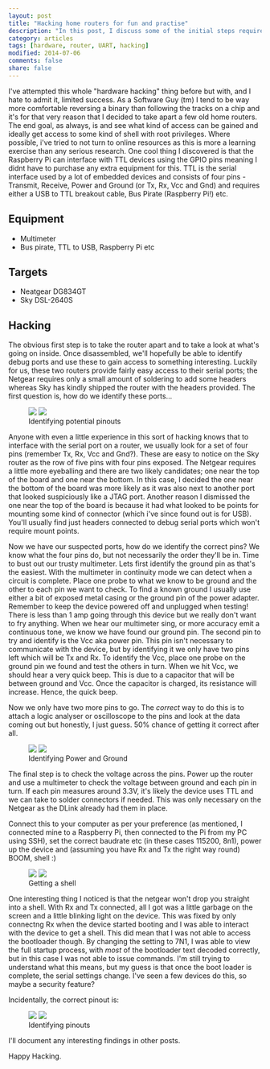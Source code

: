```yaml
---
layout: post
title: "Hacking home routers for fun and practise"
description: "In this post, I discuss some of the initial steps required when hardware hacking."
category: articles
tags: [hardware, router, UART, hacking]
modified: 2014-07-06
comments: false
share: false
---
```


I've attempted this whole "hardware hacking" thing before but with, and I hate to admit it, limited success. As a Software Guy (tm) I tend to be way more comfortable reversing a binary than following the tracks on a chip and it's for that very reason that I decided to take apart a few old home routers. The end goal, as always, is and see what kind of access can be gained and ideally get access to some kind of shell with root privileges. Where possible, i've tried to not turn to online resources as this is more a learning exercise than any serious research. One cool thing I discovered is that the Raspberry Pi can interface with TTL devices using the GPIO pins meaning I didnt have to purchase any extra equipment for this. TTL is the serial interface used by a lot of embedded devices and consists of four pins - Transmit, Receive, Power and Ground (or Tx, Rx, Vcc and Gnd) and requires either a USB to TTL breakout cable, Bus Pirate (Raspberry Pi!) etc.

## Equipment
* Multimeter
* Bus pirate, TTL to USB, Raspberry Pi etc

## Targets

* Neatgear DG834GT
* Sky DSL-2640S

## Hacking
The obvious first step is to take the router apart and to take a look at what's going on inside. Once disassembled, we'll hopefully be able to identify debug ports and use these to gain access to something interesting. Luckily for us, these two routers provide fairly easy access to their serial ports; the Netgear requires only a small amount of soldering to add some headers whereas Sky has kindly shipped the router with the headers provided. The first question is, how do we identify these ports...

<figure>
	<a href="/blog/images/posts/2014-07-06-hacking-home-routers-for-fun-and-practise/IMG-20140208-00117.jpg"><img src="/blog/images/posts/2014-07-06-hacking-home-routers-for-fun-and-practise/IMG-20140208-00117Thumbnail.jpg"></a>
	<a href="/blog/images/posts/2014-07-06-hacking-home-routers-for-fun-and-practise/IMG-20140208-00114.jpg"><img src="/blog/images/posts/2014-07-06-hacking-home-routers-for-fun-and-practise/IMG-20140208-00114Thumbnail.jpg"></a>
	<figcaption>Identifying potential pinouts</figcaption>
</figure>





Anyone with even a little experience in this sort of hacking knows that to interface with the serial port on a router, we usually look for a set of four pins (remember Tx, Rx, Vcc and Gnd?). These are easy to notice on the Sky router as the row of five pins with four pins exposed. The Netgear requires a little more eyeballing and there are two likely candidates; one near the top of the board and one near the bottom. In this case, I decided the one near the bottom of the board was more likely as it was also next to another port that looked suspiciously like a JTAG port. Another reason I dismissed the one near the top of the board is because it had what looked to be points for mounting some kind of connector (which i've since found out is for USB). You'll usually find just headers connected to debug serial ports which won't require mount points.

Now we have our suspected ports, how do we identify the correct pins? We know what the four pins do, but not necessarily the order they'll be in. Time to bust out our trusty multimeter. Lets first identify the ground pin as that's the easiest. With the multimeter in continuity mode we can detect when a circuit is complete. Place one probe to what we know to be ground and the other to each pin we want to check. To find a known ground I usually use either a bit of exposed metal casing or the ground pin of the power adapter. Remember to keep the device powered off and unplugged when testing! There is less than 1 amp going through this device but we really don't want to fry anything. When we hear our multimeter sing, or more accuracy emit a continuous tone, we know we have found our ground pin. The second pin to try and identify is the Vcc aka power pin. This pin isn't necessary to communicate with the device, but by identifying it we only have two pins left which will be Tx and Rx. To identify the Vcc, place one probe on the ground pin we found and test the others in turn. When we hit Vcc, we should hear a very quick beep. This is due to a capacitor that will be between ground and Vcc. Once the capacitor is charged, its resistance will increase. Hence, the quick beep. 

Now we only have two more pins to go. The *correct* way to do this is to attach a logic analyser or oscilloscope to the pins and look at the data coming out but honestly, I just guess. 50% chance of getting it correct after all.

<figure>
	<a href="/blog/images/posts/2014-07-06-hacking-home-routers-for-fun-and-practise/IMG-20140208-00120.jpg"><img src="/blog/images/posts/2014-07-06-hacking-home-routers-for-fun-and-practise/IMG-20140208-00120Thumbnail.jpg"></a>
	<a href="/blog/images/posts/2014-07-06-hacking-home-routers-for-fun-and-practise/IMG-20140208-00122.jpg"><img src="/blog/images/posts/2014-07-06-hacking-home-routers-for-fun-and-practise/IMG-20140208-00122Thumbnail.jpg"></a>
	<figcaption>Identifying Power and Ground</figcaption>
</figure>


The final step is to check the voltage across the pins. Power up the router and use a multimeter to check the voltage between ground and each pin in turn. If each pin measures around 3.3V, it's likely the device uses TTL and we can take to solder connectors if needed. This was only necessary on the Netgear as the DLink already had them in place. 

Connect this to your computer as per your preference (as mentioned, I connected mine to a Raspberry Pi, then connected to the Pi from my PC using SSH), set the correct baudrate etc (in these cases 115200, 8n1), power up the device and (assuming you have Rx and Tx the right way round) BOOM, shell :)

<figure>
	<a href="/blog/images/posts/2014-07-06-hacking-home-routers-for-fun-and-practise/IMG-20140218-00131.jpg"><img src="/blog/images/posts/2014-07-06-hacking-home-routers-for-fun-and-practise/IMG-20140218-00131Thumbnail.jpg"></a>
	<a href="/blog/images/posts/2014-07-06-hacking-home-routers-for-fun-and-practise/skyRouterSerial.png"><img src="/blog/images/posts/2014-07-06-hacking-home-routers-for-fun-and-practise/skyRouterSerialThumbnail.png"></a>
	<figcaption>Getting a shell</figcaption>
</figure>

One interesting thing I noticed is that the netgear won't drop you straight into a shell. With Rx and Tx connected, all I got was a little garbage on the screen and a little blinking light on the device. This was fixed by only connectng Rx when the device started booting and I was able to interact with the device to get a shell. This did mean that I was not able to access the bootloader though. By changing the setting to 7N1, I was able to view the full startup process, with *most* of the bootloader text decoded correctly, but in this case I was not able to issue commands. I'm still trying to understand what this means, but my guess is that once the boot loader is complete, the serial settings change. I've seen a few devices do this, so maybe a security feature?

Incidentally, the correct pinout is:

<figure>
	<a href="/blog/images/posts/2014-07-06-hacking-home-routers-for-fun-and-practise/skyPinout.jpg"><img src="/blog/images/posts/2014-07-06-hacking-home-routers-for-fun-and-practise/skyPinoutThumbnail.jpg"></a>
	<a href="/blog/images/posts/2014-07-06-hacking-home-routers-for-fun-and-practise/netgearPinout.jpg"><img src="/blog/images/posts/2014-07-06-hacking-home-routers-for-fun-and-practise/netgearPinoutThumbnail.jpg"></a>
	<figcaption>Identifying pinouts</figcaption>
</figure>

I'll document any interesting findings in other posts.

Happy Hacking.
